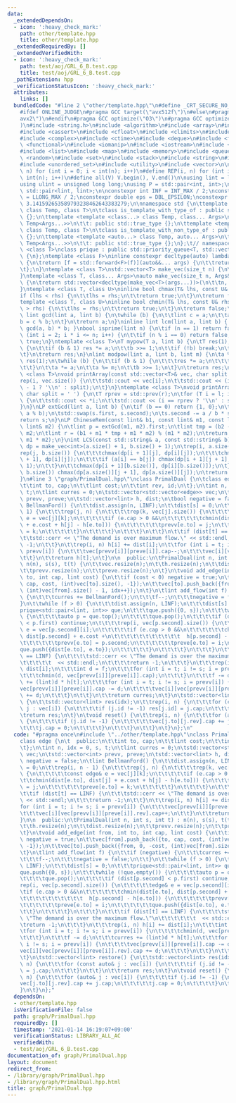 ```yaml
---
data:
  _extendedDependsOn:
  - icon: ':heavy_check_mark:'
    path: other/template.hpp
    title: other/template.hpp
  _extendedRequiredBy: []
  _extendedVerifiedWith:
  - icon: ':heavy_check_mark:'
    path: test/aoj/GRL_6_B.test.cpp
    title: test/aoj/GRL_6_B.test.cpp
  _pathExtension: hpp
  _verificationStatusIcon: ':heavy_check_mark:'
  attributes:
    links: []
  bundledCode: "#line 2 \"other/template.hpp\"\n#define _CRT_SECURE_NO_WARNINGS\n\
    #ifdef ONLINE_JUDGE\n#pragma GCC target(\"avx512f\")\n#else\n#pragma GCC target(\"\
    avx2\")\n#endif\n#pragma GCC optimize(\"O3\")\n#pragma GCC optimize(\"unroll-loops\"\
    )\n#include <string.h>\n#include <algorithm>\n#include <array>\n#include <bitset>\n\
    #include <cassert>\n#include <cfloat>\n#include <climits>\n#include <cmath>\n\
    #include <complex>\n#include <ctime>\n#include <deque>\n#include <fstream>\n#include\
    \ <functional>\n#include <iomanip>\n#include <iostream>\n#include <iterator>\n\
    #include <list>\n#include <map>\n#include <memory>\n#include <queue>\n#include\
    \ <random>\n#include <set>\n#include <stack>\n#include <string>\n#include <unordered_map>\n\
    #include <unordered_set>\n#include <utility>\n#include <vector>\n\n#define rep(i,\
    \ n) for (int i = 0; i < int(n); i++)\n#define REP(i, n) for (int i = 1; i <=\
    \ int(n); i++)\n#define all(V) V.begin(), V.end()\n\nusing lint = long long;\n\
    using ulint = unsigned long long;\nusing P = std::pair<int, int>;\nusing LP =\
    \ std::pair<lint, lint>;\n\nconstexpr int INF = INT_MAX / 2;\nconstexpr lint LINF\
    \ = LLONG_MAX / 2;\nconstexpr double eps = DBL_EPSILON;\nconstexpr double PI =\
    \ 3.141592653589793238462643383279;\n\nnamespace std {\n\ttemplate <template <class...>\
    \ class Temp, class T>\n\tclass is_template_with_type_of : public std::false_type\
    \ {};\n\ttemplate <template <class...> class Temp, class... Args>\n\tclass is_template_with_type_of<Temp,\
    \ Temp<Args...>>\n\t\t: public std::true_type {};\n\ttemplate <template <auto...>\
    \ class Temp, class T>\n\tclass is_template_with_non_type_of : public std::false_type\
    \ {};\n\ttemplate <template <auto...> class Temp, auto... Args>\n\tclass is_template_with_non_type_of<Temp,\
    \ Temp<Args...>>\n\t\t: public std::true_type {};\n};\t// namespace std\ntemplate\
    \ <class T>\nclass prique : public std::priority_queue<T, std::vector<T>, std::greater<T>>\
    \ {\n};\ntemplate <class F>\ninline constexpr decltype(auto) lambda_fix(F&& f)\
    \ {\n\treturn [f = std::forward<F>(f)](auto&&... args) {\n\t\treturn f(f, std::forward<decltype(args)>(args)...);\n\
    \t};\n}\ntemplate <class T>\nstd::vector<T> make_vec(size_t n) {\n\treturn std::vector<T>(n);\n\
    }\ntemplate <class T, class... Args>\nauto make_vec(size_t n, Args&&... args)\
    \ {\n\treturn std::vector<decltype(make_vec<T>(args...))>(\n\t\tn, make_vec<T>(std::forward<Args>(args)...));\n\
    }\ntemplate <class T, class U>\ninline bool chmax(T& lhs, const U& rhs) {\n\t\
    if (lhs < rhs) {\n\t\tlhs = rhs;\n\t\treturn true;\n\t}\n\treturn false;\n}\n\
    template <class T, class U>\ninline bool chmin(T& lhs, const U& rhs) {\n\tif (lhs\
    \ > rhs) {\n\t\tlhs = rhs;\n\t\treturn true;\n\t}\n\treturn false;\n}\ninline\
    \ lint gcd(lint a, lint b) {\n\twhile (b) {\n\t\tlint c = a;\n\t\ta = b;\n\t\t\
    b = c % b;\n\t}\n\treturn a;\n}\ninline lint lcm(lint a, lint b) { return a /\
    \ gcd(a, b) * b; }\nbool isprime(lint n) {\n\tif (n == 1) return false;\n\tfor\
    \ (int i = 2; i * i <= n; i++) {\n\t\tif (n % i == 0) return false;\n\t}\n\treturn\
    \ true;\n}\ntemplate <class T>\nT mypow(T a, lint b) {\n\tT res(1);\n\twhile (true)\
    \ {\n\t\tif (b & 1) res *= a;\n\t\tb >>= 1;\n\t\tif (!b) break;\n\t\ta *= a;\n\
    \t}\n\treturn res;\n}\nlint modpow(lint a, lint b, lint m) {\n\ta %= m;\n\tlint\
    \ res(1);\n\twhile (b) {\n\t\tif (b & 1) {\n\t\t\tres *= a;\n\t\t\tres %= m;\n\
    \t\t}\n\t\ta *= a;\n\t\ta %= m;\n\t\tb >>= 1;\n\t}\n\treturn res;\n}\ntemplate\
    \ <class T>\nvoid printArray(const std::vector<T>& vec, char split = ' ') {\n\t\
    rep(i, vec.size()) {\n\t\tstd::cout << vec[i];\n\t\tstd::cout << (i == (int)vec.size()\
    \ - 1 ? '\\n' : split);\n\t}\n}\ntemplate <class T>\nvoid printArray(T l, T r,\
    \ char split = ' ') {\n\tT rprev = std::prev(r);\n\tfor (T i = l; i != r; i++)\
    \ {\n\t\tstd::cout << *i;\n\t\tstd::cout << (i == rprev ? '\\n' : split);\n\t\
    }\n}\nLP extGcd(lint a, lint b) {\n\tif (b == 0) return {1, 0};\n\tLP s = extGcd(b,\
    \ a % b);\n\tstd::swap(s.first, s.second);\n\ts.second -= a / b * s.first;\n\t\
    return s;\n}\nLP ChineseRem(const lint& b1, const lint& m1, const lint& b2, const\
    \ lint& m2) {\n\tlint p = extGcd(m1, m2).first;\n\tlint tmp = (b2 - b1) * p %\
    \ m2;\n\tlint r = (b1 + m1 * tmp + m1 * m2) % (m1 * m2);\n\treturn std::make_pair(r,\
    \ m1 * m2);\n}\nint LCS(const std::string& a, const std::string& b) {\n\tauto\
    \ dp = make_vec<int>(a.size() + 1, b.size() + 1);\n\trep(i, a.size()) {\n\t\t\
    rep(j, b.size()) {\n\t\t\tchmax(dp[i + 1][j], dp[i][j]);\n\t\t\tchmax(dp[i][j\
    \ + 1], dp[i][j]);\n\t\t\tif (a[i] == b[j]) chmax(dp[i + 1][j + 1], dp[i][j] +\
    \ 1);\n\t\t}\n\t\tchmax(dp[i + 1][b.size()], dp[i][b.size()]);\n\t}\n\trep(j,\
    \ b.size()) chmax(dp[a.size()][j + 1], dp[a.size()][j]);\n\treturn dp[a.size()][b.size()];\n\
    }\n#line 3 \"graph/PrimalDual.hpp\"\nclass PrimalDual {\n\tclass edge {\n\t  public:\n\
    \t\tint to, cap;\n\t\tlint cost;\n\t\tint rev, id;\n\t};\n\tint n, idx = 0, s,\
    \ t;\n\tlint curres = 0;\n\tstd::vector<std::vector<edge>> vec;\n\tstd::vector<int>\
    \ prevv, preve;\n\tstd::vector<lint> h, dist;\n\tbool negative = false;\n\tlint\
    \ BellmanFord() {\n\t\tdist.assign(n, LINF);\n\t\tdist[s] = 0;\n\t\trep(i, n -\
    \ 1) {\n\t\t\trep(j, n) {\n\t\t\t\trep(k, vec[j].size()) {\n\t\t\t\t\tconst edge&\
    \ e = vec[j][k];\n\t\t\t\t\tif (e.cap > 0 &&\n\t\t\t\t\t\tchmin(dist[e.to], dist[j]\
    \ + e.cost + h[j] - h[e.to])) {\n\t\t\t\t\t\tprevv[e.to] = j;\n\t\t\t\t\t\tpreve[e.to]\
    \ = k;\n\t\t\t\t\t}\n\t\t\t\t}\n\t\t\t}\n\t\t}\n\t\tif (dist[t] == LINF) {\n\t\
    \t\tstd::cerr << \"The demand is over maximum flow.\" << std::endl;\n\t\t\treturn\
    \ -1;\n\t\t}\n\t\trep(i, n) h[i] += dist[i];\n\t\tfor (int i = t; i != s; i =\
    \ prevv[i]) {\n\t\t\tvec[prevv[i]][preve[i]].cap--;\n\t\t\tvec[i][vec[prevv[i]][preve[i]].rev].cap++;\n\
    \t\t}\n\t\treturn h[t];\n\t}\n\n  public:\n\tPrimalDual(int n, int s, int t) :\
    \ n(n), s(s), t(t) {\n\t\tvec.resize(n);\n\t\th.resize(n);\n\t\tdist.resize(n);\n\
    \t\tprevv.resize(n);\n\t\tpreve.resize(n);\n\t}\n\tvoid add_edge(int from, int\
    \ to, int cap, lint cost) {\n\t\tif (cost < 0) negative = true;\n\t\tvec[from].push_back({to,\
    \ cap, cost, (int)vec[to].size(), -1});\n\t\tvec[to].push_back({from, 0, -cost,\
    \ (int)vec[from].size() - 1, idx++});\n\t}\n\tlint add_flow(int f) {\n\t\tif (negative)\
    \ {\n\t\t\tcurres += BellmanFord();\n\t\t\tf--;\n\t\t\tnegative = false;\n\t\t\
    }\n\t\twhile (f > 0) {\n\t\t\tdist.assign(n, LINF);\n\t\t\tdist[s] = 0;\n\t\t\t\
    prique<std::pair<lint, int>> que;\n\t\t\tque.push({0, s});\n\t\t\twhile (!que.empty())\
    \ {\n\t\t\t\tauto p = que.top();\n\t\t\t\tque.pop();\n\t\t\t\tif (dist[p.second]\
    \ < p.first) continue;\n\t\t\t\trep(i, vec[p.second].size()) {\n\t\t\t\t\tedge&\
    \ e = vec[p.second][i];\n\t\t\t\t\tif (e.cap > 0 &&\n\t\t\t\t\t\tchmin(dist[e.to],\
    \ dist[p.second] + e.cost +\n\t\t\t\t\t\t\t\t\t\t\t  h[p.second] - h[e.to])) {\n\
    \t\t\t\t\t\tprevv[e.to] = p.second;\n\t\t\t\t\t\tpreve[e.to] = i;\n\t\t\t\t\t\t\
    que.push({dist[e.to], e.to});\n\t\t\t\t\t}\n\t\t\t\t}\n\t\t\t}\n\t\t\tif (dist[t]\
    \ == LINF) {\n\t\t\t\tstd::cerr << \"The demand is over the maximum flow.\"\n\t\
    \t\t\t\t\t  << std::endl;\n\t\t\t\treturn -1;\n\t\t\t}\n\t\t\trep(i, n) h[i] +=\
    \ dist[i];\n\t\t\tint d = f;\n\t\t\tfor (int i = t; i != s; i = prevv[i]) {\n\t\
    \t\t\tchmin(d, vec[prevv[i]][preve[i]].cap);\n\t\t\t}\n\t\t\tf -= d;\n\t\t\tcurres\
    \ += (lint)d * h[t];\n\t\t\tfor (int i = t; i != s; i = prevv[i]) {\n\t\t\t\t\
    vec[prevv[i]][preve[i]].cap -= d;\n\t\t\t\tvec[i][vec[prevv[i]][preve[i]].rev].cap\
    \ += d;\n\t\t\t}\n\t\t}\n\t\treturn curres;\n\t}\n\tstd::vector<lint> restore()\
    \ {\n\t\tstd::vector<lint> res(idx);\n\t\trep(i, n) {\n\t\t\tfor (const auto&\
    \ j : vec[i]) {\n\t\t\t\tif (j.id != -1) res[j.id] = j.cap;\n\t\t\t}\n\t\t}\n\t\
    \treturn res;\n\t}\n\tvoid reset() {\n\t\trep(i, n) {\n\t\t\tfor (auto& j : vec[i])\
    \ {\n\t\t\t\tif (j.id != -1) {\n\t\t\t\t\tvec[j.to][j.rev].cap += j.cap;\n\t\t\
    \t\t\tj.cap = 0;\n\t\t\t\t}\n\t\t\t}\n\t\t}\n\t}\n};\n"
  code: "#pragma once\n#include \"../other/template.hpp\"\nclass PrimalDual {\n\t\
    class edge {\n\t  public:\n\t\tint to, cap;\n\t\tlint cost;\n\t\tint rev, id;\n\
    \t};\n\tint n, idx = 0, s, t;\n\tlint curres = 0;\n\tstd::vector<std::vector<edge>>\
    \ vec;\n\tstd::vector<int> prevv, preve;\n\tstd::vector<lint> h, dist;\n\tbool\
    \ negative = false;\n\tlint BellmanFord() {\n\t\tdist.assign(n, LINF);\n\t\tdist[s]\
    \ = 0;\n\t\trep(i, n - 1) {\n\t\t\trep(j, n) {\n\t\t\t\trep(k, vec[j].size())\
    \ {\n\t\t\t\t\tconst edge& e = vec[j][k];\n\t\t\t\t\tif (e.cap > 0 &&\n\t\t\t\t\
    \t\tchmin(dist[e.to], dist[j] + e.cost + h[j] - h[e.to])) {\n\t\t\t\t\t\tprevv[e.to]\
    \ = j;\n\t\t\t\t\t\tpreve[e.to] = k;\n\t\t\t\t\t}\n\t\t\t\t}\n\t\t\t}\n\t\t}\n\
    \t\tif (dist[t] == LINF) {\n\t\t\tstd::cerr << \"The demand is over maximum flow.\"\
    \ << std::endl;\n\t\t\treturn -1;\n\t\t}\n\t\trep(i, n) h[i] += dist[i];\n\t\t\
    for (int i = t; i != s; i = prevv[i]) {\n\t\t\tvec[prevv[i]][preve[i]].cap--;\n\
    \t\t\tvec[i][vec[prevv[i]][preve[i]].rev].cap++;\n\t\t}\n\t\treturn h[t];\n\t\
    }\n\n  public:\n\tPrimalDual(int n, int s, int t) : n(n), s(s), t(t) {\n\t\tvec.resize(n);\n\
    \t\th.resize(n);\n\t\tdist.resize(n);\n\t\tprevv.resize(n);\n\t\tpreve.resize(n);\n\
    \t}\n\tvoid add_edge(int from, int to, int cap, lint cost) {\n\t\tif (cost < 0)\
    \ negative = true;\n\t\tvec[from].push_back({to, cap, cost, (int)vec[to].size(),\
    \ -1});\n\t\tvec[to].push_back({from, 0, -cost, (int)vec[from].size() - 1, idx++});\n\
    \t}\n\tlint add_flow(int f) {\n\t\tif (negative) {\n\t\t\tcurres += BellmanFord();\n\
    \t\t\tf--;\n\t\t\tnegative = false;\n\t\t}\n\t\twhile (f > 0) {\n\t\t\tdist.assign(n,\
    \ LINF);\n\t\t\tdist[s] = 0;\n\t\t\tprique<std::pair<lint, int>> que;\n\t\t\t\
    que.push({0, s});\n\t\t\twhile (!que.empty()) {\n\t\t\t\tauto p = que.top();\n\
    \t\t\t\tque.pop();\n\t\t\t\tif (dist[p.second] < p.first) continue;\n\t\t\t\t\
    rep(i, vec[p.second].size()) {\n\t\t\t\t\tedge& e = vec[p.second][i];\n\t\t\t\t\
    \tif (e.cap > 0 &&\n\t\t\t\t\t\tchmin(dist[e.to], dist[p.second] + e.cost +\n\t\
    \t\t\t\t\t\t\t\t\t\t  h[p.second] - h[e.to])) {\n\t\t\t\t\t\tprevv[e.to] = p.second;\n\
    \t\t\t\t\t\tpreve[e.to] = i;\n\t\t\t\t\t\tque.push({dist[e.to], e.to});\n\t\t\t\
    \t\t}\n\t\t\t\t}\n\t\t\t}\n\t\t\tif (dist[t] == LINF) {\n\t\t\t\tstd::cerr <<\
    \ \"The demand is over the maximum flow.\"\n\t\t\t\t\t\t  << std::endl;\n\t\t\t\
    \treturn -1;\n\t\t\t}\n\t\t\trep(i, n) h[i] += dist[i];\n\t\t\tint d = f;\n\t\t\
    \tfor (int i = t; i != s; i = prevv[i]) {\n\t\t\t\tchmin(d, vec[prevv[i]][preve[i]].cap);\n\
    \t\t\t}\n\t\t\tf -= d;\n\t\t\tcurres += (lint)d * h[t];\n\t\t\tfor (int i = t;\
    \ i != s; i = prevv[i]) {\n\t\t\t\tvec[prevv[i]][preve[i]].cap -= d;\n\t\t\t\t\
    vec[i][vec[prevv[i]][preve[i]].rev].cap += d;\n\t\t\t}\n\t\t}\n\t\treturn curres;\n\
    \t}\n\tstd::vector<lint> restore() {\n\t\tstd::vector<lint> res(idx);\n\t\trep(i,\
    \ n) {\n\t\t\tfor (const auto& j : vec[i]) {\n\t\t\t\tif (j.id != -1) res[j.id]\
    \ = j.cap;\n\t\t\t}\n\t\t}\n\t\treturn res;\n\t}\n\tvoid reset() {\n\t\trep(i,\
    \ n) {\n\t\t\tfor (auto& j : vec[i]) {\n\t\t\t\tif (j.id != -1) {\n\t\t\t\t\t\
    vec[j.to][j.rev].cap += j.cap;\n\t\t\t\t\tj.cap = 0;\n\t\t\t\t}\n\t\t\t}\n\t\t\
    }\n\t}\n};"
  dependsOn:
  - other/template.hpp
  isVerificationFile: false
  path: graph/PrimalDual.hpp
  requiredBy: []
  timestamp: '2021-01-14 16:19:07+09:00'
  verificationStatus: LIBRARY_ALL_AC
  verifiedWith:
  - test/aoj/GRL_6_B.test.cpp
documentation_of: graph/PrimalDual.hpp
layout: document
redirect_from:
- /library/graph/PrimalDual.hpp
- /library/graph/PrimalDual.hpp.html
title: graph/PrimalDual.hpp
---
```

